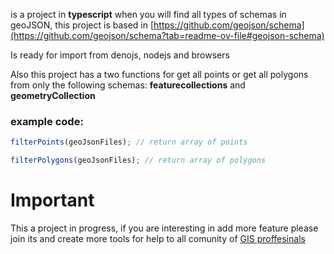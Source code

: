 is a project in **typescript** when you will find all types of schemas in geoJSON, this project is based in [https://github.com/geojson/schema](https://github.com/geojson/schema?tab=readme-ov-file#geojson-schema)

Is ready for import from denojs, nodejs and browsers

Also this project has a two functions for get all points or get all polygons from only the following schemas: **featurecollections** and **geometryCollection**

### example code:

```typescript
filterPoints(geoJsonFiles); // return array of points
```

```typescript
filterPolygons(geoJsonFiles); // return array of polygons
```

# Important

This a project in progress, if you are interesting in add more feature please join its and create more tools for help to all comunity of [GIS proffesinals](https://education.nationalgeographic.org/resource/geographic-information-system-gis/)